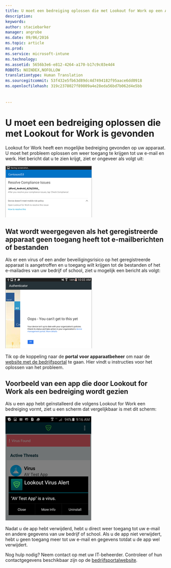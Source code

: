 ```yaml
---
title: U moet een bedreiging oplossen die met Lookout for Work op een Android-apparaat is gevonden | Microsoft Intune
description: 
keywords: 
author: staciebarker
manager: angrobe
ms.date: 09/06/2016
ms.topic: article
ms.prod: 
ms.service: microsoft-intune
ms.technology: 
ms.assetid: 5656b3e6-e812-4264-a170-b17c9c03e4d4
ROBOTS: NOINDEX,NOFOLLOW
translationtype: Human Translation
ms.sourcegitcommit: 53f432e5fb63d89dc4d7494182f95aace6dd0918
ms.openlocfilehash: 319c2378027f89809a4e28eda56bd7b062d4e5bb


---
```


# U moet een bedreiging oplossen die met Lookout for Work is gevonden

Lookout for Work heeft een mogelijke bedreiging gevonden op uw apparaat. U moet het probleem oplossen om weer toegang te krijgen tot uw e-mail en werk. Het bericht dat u te zien krijgt, ziet er ongeveer als volgt uit:

![Lookout for Work heeft een bedreiging aangetroffen op uw apparaat](./media/lookout-threat-found-android.png)

## Wat wordt weergegeven als het geregistreerde apparaat geen toegang heeft tot e-mailberichten of bestanden

Als er een virus of een ander beveiligingsrisico op het geregistreerde apparaat is aangetroffen en u toegang wilt krijgen tot de bestanden of het e-mailadres van uw bedrijf of school, ziet u mogelijk een bericht als volgt:

![Lookout for Work-foutbericht met een koppeling naar website van de bedrijfsportal](./media/lookout-go-to-device-management-portal-android.png)

Tik op de koppeling naar de **portal voor apparaatbeheer** om naar de [website met de bedrijfsportal](http://portal.manage.microsoft.com) te gaan. Hier vindt u instructies voor het oplossen van het probleem.

## Voorbeeld van een app die door Lookout for Work als een bedreiging wordt gezien

Als u een app hebt geïnstalleerd die volgens Lookout for Work een bedreiging vormt, ziet u een scherm dat vergelijkbaar is met dit scherm:

![voorbeeld van een waarschuwingsbericht van Lookout for Work](./media/lookout-virus-alert-android.png)

Nadat u de app hebt verwijderd, hebt u direct weer toegang tot uw e-mail en andere gegevens van uw bedrijf of school. Als u de app niet verwijdert, hebt u geen toegang meer tot uw e-mail en gegevens totdat u de app wel verwijdert.

Nog hulp nodig? Neem contact op met uw IT-beheerder. Controleer of hun contactgegevens beschikbaar zijn op de [bedrijfsportalwebsite](http://portal.manage.microsoft.com).





<!--HONumber=Oct16_HO2-->



